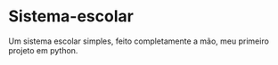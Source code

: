 # Sistema-escolar
Um sistema escolar simples, feito completamente a mão, meu primeiro projeto em python.
